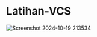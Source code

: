 # Latihan-VCS
![Screenshot 2024-10-19 213534](https://github.com/user-attachments/assets/2a93ba7a-bead-435b-8629-2255f8d2e622)
